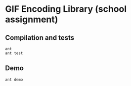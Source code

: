 # GIF Encoding Library (school assignment)

## Compilation and tests

```shell
ant
ant test
```

## Demo

```shell
ant demo
```
